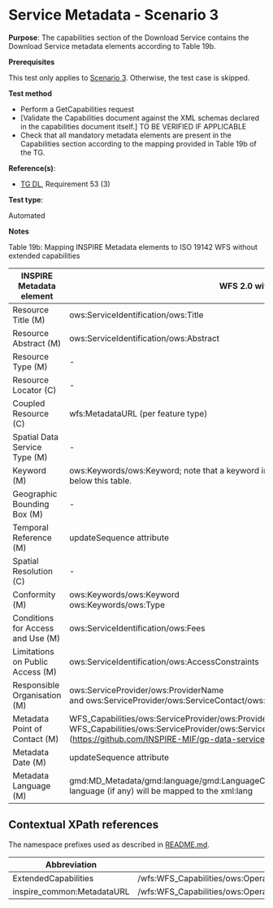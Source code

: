 # Service Metadata - Scenario 3

**Purpose**: The capabilities section of the Download Service contains the Download Service metadata elements according to Table 19b.

**Prerequisites**

This test only applies to [Scenario 3](./README.md#scenarios). Otherwise, the test case is skipped.

**Test method**

* Perform a GetCapabilities request
* [Validate the Capabilities document against the XML schemas declared in the capabilities document itself.] TO BE VERIFIED IF APPLICABLE
* Check that all mandatory metadata elements are present in the Capabilities section according to the mapping provided in Table 19b of the TG.

**Reference(s)**:

* [TG DL](./README.md#ref_TG_DL), Requirement 53 (3)

**Test type**:

Automated

**Notes**

Table 19b: Mapping INSPIRE Metadata elements to ISO 19142 WFS without extended capabilities

| INSPIRE Metadata element          | WFS 2.0 without ExtendedCapabilities                                                                                                                                                                                                                            | Fallback                                                                                                                                                                                                                                                                       |
| --------------------------------- | --------------------------------------------------------------------------------------------------------------------------------------------------------------------------------------------------------------------------------------------------------------- | ------------------------------------------------------------------------------------------------------------------------------------------------------------------------------------------------------------------------------------------------------------------------------ |
| Resource Title (M)                | ows:ServiceIdentification/ows:Title                                                                                                                                                                                                                             |                                                                                                                                                                                                                                                                                |
| Resource Abstract (M)             | ows:ServiceIdentification/ows:Abstract                                                                                                                                                                                                                          |                                                                                                                                                                                                                                                                                |
| Resource Type (M)                 | \-                                                                                                                                                                                                                                                              | Is by default "service"                                                                                                                                                                                                                                                        |
| Resource Locator (C)                | \-                                                                                                                                                                                                                                                              | Resource Locator of the data set                                                                                                                                                                                                                                               |
| Coupled Resource (C)                | wfs:MetadataURL (per feature type)                                                                                                                                                                                                                              |                                                                                                                                                                                                                                                                                |
| Spatial Data Service Type (M)     | \-                                                                                                                                                                                                                                                              | In a ISO/TS 19139:2007 metadata record dataset: gmd:MD_Metadata/gmd:distributionInfo/gmd:MD_Distribution/gmd:transferOptions/gmd:MD_DigitalTransferOptions/gmd:onLine/gmd:CI_OnlineResource/gmd:applicationProfile                                                             |
| Keyword (M)                       | ows:Keywords/ows:Keyword; note that a keyword indicating the spatial data service category is required, see example below this table.                                                                                                                           |                                                                                                                                                                                                                                                                                |
| Geographic Bounding Box (M)       | \-                                                                                                                                                                                                                                                              | Geographic Bounding Box of the data set                                                                                                                                                                                                                                        |
| Temporal Reference (M)            | updateSequence attribute                                                                                                                                                                                                                                        | If in the optional updateSequence attribute a timestamp value is not present, the Temporal Reference is mapped to the Temporal Reference of the dataset metadata, in order of a date of type publication,revision creation.                                                    |
| Spatial Resolution (C)              | \-                                                                                                                                                                                                                                                              | Spatial Resolution of the data set                                                                                                                                                                                                                                             |
| Conformity (M)                    | ows:Keywords/ows:Keyword<br>ows:Keywords/ows:Type                                                                                                                                                                                                               | Using a ows:Keyword element for each specification against the service is conformant, included within a specific ows:Keywords group including the following ows:Type element: <ows:Type codeSpace="http://data.europa.eu/eli">European Legislation Identifier (ELI)</ows:Type> |
| Conditions for Access and Use (M) | ows:ServiceIdentification/ows:Fees                                                                                                                                                                                                                              |                                                                                                                                                                                                                                                                                |
| Limitations on Public Access (M)  | ows:ServiceIdentification/ows:AccessConstraints                                                                                                                                                                                                                 |                                                                                                                                                                                                                                                                                |
| Responsible Organisation (M)      | ows:ServiceProvider/ows:ProviderName<br>and ows:ServiceProvider/ows:ServiceContact/ows:ContactInfo                                                                                                                                                              |                                                                                                                                                                                                                                                                                |
| Metadata Point of Contact (M)     | WFS_Capabilities/ows:ServiceProvider/ows:ProviderName and<br>WFS_Capabilities/ows:ServiceProvider/ows:ServiceContact/ows:ContactInfo/ows:Address/ows:ElectronicMailAddress<br>(https://github.com/INSPIRE-MIF/gp-data-service-linking-simplification/issues/41) |                                                                                                                                                                                                                                                                                |
| Metadata Date (M)                 | updateSequence attribute                                                                                                                                                                                                                                        | If in the optional updateSequence attribute a timestamp value is not present, the Metadata Date is mapped to the Temporal Reference of the dataset metadata, in order of a date of type publication,revision creation.                                                         |
| Metadata Language (M)             | gmd:MD_Metadata/gmd:language/gmd:LanguageCode in dataset metadata for main language, other supported language (if any) will be mapped to the xml:lang                                                                                                           |                                                                                                                                                                                                                                                                                |

## Contextual XPath references

The namespace prefixes used as described in [README.md](http://inspire.ec.europa.eu/id/ats/download-wfs/3.1/wfs-pre-defined/README#namespaces).

Abbreviation                                               |  XPath expression
---------------------------------------------------------- | -------------------------------------------------------------------------
ExtendedCapabilities <a name="ExtendedCapabilities"></a> | /wfs:WFS_Capabilities/ows:OperationsMetadata/ows:ExtendedCapabilities/inspire_dls:ExtendedCapabilities/
inspire_common:MetadataURL <a name="inspireCommonMetadataUrl"></a> | /wfs:WFS_Capabilities/ows:OperationsMetadata/ows:ExtendedCapabilities/inspire_dls:ExtendedCapabilities/inspire_common:MetadataUrl/inspire_common:URL
